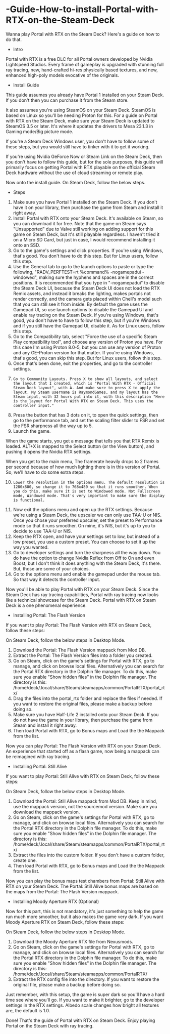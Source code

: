 # -Guide-How-to-install-Portal-with-RTX-on-the-Steam-Deck
Wanna play Portal with RTX on the Steam Deck? Here's a guide on how to do that.

- Intro

Portal with RTX is a free DLC for all Portal owners developed by Nvidia Lightspeed Studios. Every frame of gameplay is upgraded with stunning full ray tracing, new, hand-crafted hi-res physically based textures, and new, enhanced high-poly models evocative of the originals.

- Install Guide

This guide assumes you already have Portal 1 installed on your Steam Deck. If you don't then you can purchase it from the Steam store.

It also assumes you're using SteamOS on your Steam Deck. SteamOS is based on Linux so you'll be needing Proton for this. For a guide on Portal with RTX on the Steam Deck, make sure your Steam Deck is updated to SteamOS 3.5 or later. It's where it updates the drivers to Mesa 23.1.3 in Gaming mode/Big picture mode.

If you're a Steam Deck Windows user, you don't have to follow some of these steps, but you would still have to tinker with it to get it working.

If you're using Nvidia GeForce Now or Steam Link on the Steam Deck, then you don't have to follow this guide, but for the sole purposes, this guide will primarily focus on getting Portal with RTX playable on the official Steam Deck hardware without the use of cloud streaming or remote play.

Now onto the install guide. On Steam Deck, follow the below steps.

- Steps

1. Make sure you have Portal 1 installed on the Steam Deck. If you don't have it on your library, then purchase the game from Steam and install it right away.
2. Install Portal with RTX onto your Steam Deck. It's available on Steam, so you can download it for free. Note that the game on Steam says "Unsupported" due to Valve still working on adding support for this game on Steam Deck, but it's still playable regardless. I haven't tried it on a Micro SD Card, but just in case, I would recommend installing it onto an SSD.
4. Go to the game's settings and click properties. If you're using Windows, that's good. You don't have to do this step. But for Linux users, follow this step.
5. Use the General tab to go to the launch options to paste or type the following, "RADV_PERFTEST=rt %command% -nogamepadui -windowed", making sure the hyphens and spaces are in the correct positions. It is recommended that you type in "-nogamepadui" to disable the Steam Deck UI, because the Steam Deck UI does not load the RTX Remix assets, and instead it breaks the lighting, makes portals not render correctly, and the camera gets placed within Chell's model such that you can still see it from inside. By default the game uses the Gamepad UI, so use launch options to disable the Gamepad UI and enable ray tracing on the Steam Deck. If you're using Windows, that's good, you don't have to have to follow this step, but if you're Windows and if you still have the Gamepad UI, disable it. As for Linux users, follow this step.
6. Go to the Compatibility tab, select "Force the use of a specific Steam Play compatibility tool", and choose any version of Proton you have. For this case I'm using Proton 8.0-5, but you can use any version of Proton and any GE-Proton version for that matter. If you're using Windows, that's good, you can skip this step. But for Linux users, follow this step.
7. Once that's been done, exit the properties, and go to the controller settings.
8.     Go to Community Layouts. Press X to show all layouts, and select the layout that I created, which is "Portal With RTX - Official Steam Deck layout", with A. And make sure to press X to apply the layout. My Steam username is RaymondGames, and my layout has the Steam input, with 32 hours put into it, with this description "Here is the layout for Portal With RTX on Steam Deck. This uses the controller input."
9. Press the button that has 3 dots on it, to open the quick settings, then go to the performance tab, and set the scaling filter slider to FSR and set the FSR sharpness all the way up to 5.
10. Launch the game.

When the game starts, you get a message that tells you that RTX Remix is loaded. ALT+X is mapped to the Select button (or the View button), and pushing it opens the Nvidia RTX settings.

When you get to the main menu, The framerate heavily drops to 2 frames per second because of how much lighting there is in this version of Portal. So, we'll have to do some extra steps.

10.     Lower the resolution in the options menu. The default resolution is 1280x800, so change it to 768x480 so that it runs smoother. When you do this, make sure it is set to Windowed mode. Not Fullscreen mode, Windowed mode. That's very important to make sure the display is functional.
11. Now exit the options menu and open up the RTX settings. Because we're using a Steam Deck, the upscaler we can only use TAA-U or NIS. Once you chose your preferred upscaler, set the preset to Performance mode so that it runs smoother. On mine, it's NIS, but it's up to you to decide to use TAA-U or NIS.
12. Keep the RTX open, and have your settings set to low, but instead of a low preset, you use a custom preset. You can choose to set it up the way you wanted.
13. Go to developer settings and turn the sharpness all the way down. You do have the option to change Nvidia Reflex from Off to On and even Boost, but I don't think it does anything with the Steam Deck, it's there. But, those are some of your choices.
14. Go to the options menu and enable the gamepad under the mouse tab. So that way it detects the controller input.

Now you'll be able to play Portal with RTX on your Steam Deck. Since the Steam Deck has ray tracing capabilities, Portal with ray tracing now looks like a technical showcase for the Steam Deck. Portal with RTX on Steam Deck is a one phenomenal experience.

- Installing Portal: The Flash Version

If you want to play Portal: The Flash Version with RTX on Steam Deck, follow these steps:

On Steam Deck, follow the below steps in Desktop Mode.

1. Download the Portal: The Flash Version mappack from Mod DB.
2. Extract the Portal: The Flash Version files into a folder you created.
3. Go on Steam, click on the game's settings for Portal with RTX, go to manage, and click on browse local files. Alternatively you can search for the Portal RTX directory in the Dolphin file manager. To do this, make sure you enable "Show hidden files" in the Dolphin file manager. The directory is this: /home/deck/.local/share/Steam/steamapps/common/PortalRTX/portal_rtx/
4. Drag the files into the portal_rtx folder and replace the files if needed. If you want to restore the original files, please make a backup before doing so.
5. Make sure you have Half-Life 2 installed onto your Steam Deck. If you do not have the game in your library, then purchase the game from Steam and install it right away.
6. Then load Portal with RTX, go to Bonus maps and Load the the Mappack from the list.

Now you can play Portal: The Flash Version with RTX on your Steam Deck. An experience that started off as a flash game, now being a mappack can be reimagined with ray tracing.

- Installing Portal: Still Alive

If you want to play Portal: Still Alive with RTX on Steam Deck, follow these steps:

On Steam Deck, follow the below steps in Desktop Mode.

1. Download the Portal: Still Alive mappack from Mod DB. Keep in mind, use the mappack version, not the sourcemod version. Make sure you download the mappack version.
2. Go on Steam, click on the game's settings for Portal with RTX, go to manage, and click on browse local files. Alternatively you can search for the Portal RTX directory in the Dolphin file manager. To do this, make sure you enable "Show hidden files" in the Dolphin file manager. The directory is this: /home/deck/.local/share/Steam/steamapps/common/PortalRTX/portal_rtx/
3. Extract the files into the custom folder. If you don't have a custom folder, create one.
4. Then load Portal with RTX, go to Bonus maps and Load the the Mappack from the list.

Now you can play the bonus maps test chambers from Portal: Still Alive with RTX on your Steam Deck. The Portal: Still Alive bonus maps are based on the maps from the Portal: The Flash Version mappack.

- Installing Moody Aperture RTX (Optional)

Now for this part, this is not mandatory, it's just something to help the game run much more smoother, but it also makes the game very dark. If you want Moody Aperture RTX on Steam Deck, follow these steps:

On Steam Deck, follow the below steps in Desktop Mode.

1. Download the Moody Aperture RTX file from Nexusmods.
2. Go on Steam, click on the game's settings for Portal with RTX, go to manage, and click on browse local files. Alternatively you can search for the Portal RTX directory in the Dolphin file manager. To do this, make sure you enable "Show hidden files" in the Dolphin file manager. The directory is this: /home/deck/.local/share/Steam/steamapps/common/PortalRTX/
3. Extract the RTX config file into the directory. If you want to restore the original file, please make a backup before doing so.

Just remember, with this setup, the game is super dark so you'll have a hard time see where you'll go. If you want to make it brighter, go to the developer settings in the RTX settings. Albedo scale changes how bright all textures are, the default is 1.0.

Done! That's the guide of Portal with RTX on Steam Deck. Enjoy playing Portal on the Steam Deck with ray tracing.
